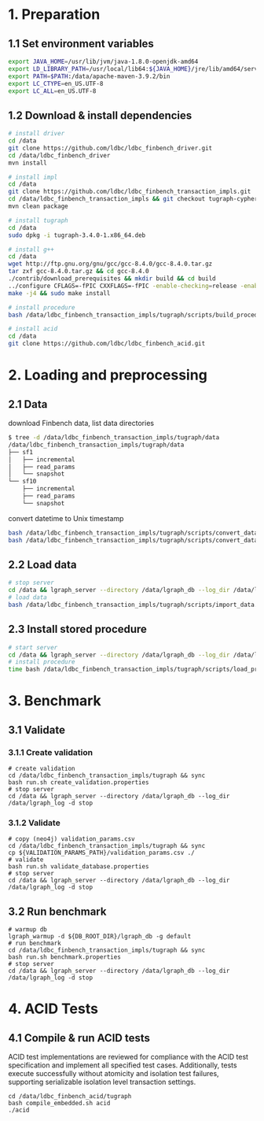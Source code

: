 # 1. Preparation

## 1.1 Set environment variables

```Bash
export JAVA_HOME=/usr/lib/jvm/java-1.8.0-openjdk-amd64
export LD_LIBRARY_PATH=/usr/local/lib64:${JAVA_HOME}/jre/lib/amd64/server
export PATH=$PATH:/data/apache-maven-3.9.2/bin
export LC_CTYPE=en_US.UTF-8
export LC_ALL=en_US.UTF-8
```

## 1.2 Download & install dependencies

```bash
# install driver
cd /data
git clone https://github.com/ldbc/ldbc_finbench_driver.git
cd /data/ldbc_finbench_driver
mvn install

# install impl
cd /data
git clone https://github.com/ldbc/ldbc_finbench_transaction_impls.git
cd /data/ldbc_finbench_transaction_impls && git checkout tugraph-cypher
mvn clean package

# install tugraph
cd /data
sudo dpkg -i tugraph-3.4.0-1.x86_64.deb

# install g++
cd /data
wget http://ftp.gnu.org/gnu/gcc/gcc-8.4.0/gcc-8.4.0.tar.gz
tar zxf gcc-8.4.0.tar.gz && cd gcc-8.4.0
./contrib/download_prerequisites && mkdir build && cd build
../configure CFLAGS=-fPIC CXXFLAGS=-fPIC -enable-checking=release -enable-languages=c,c++ -disable-multilib
make -j4 && sudo make install

# install procedure
bash /data/ldbc_finbench_transaction_impls/tugraph/scripts/build_procedure.sh

# install acid
cd /data
git clone https://github.com/ldbc/ldbc_finbench_acid.git
```

# 2. Loading and preprocessing

## 2.1 Data

download Finbench data, list data directories

```bash
$ tree -d /data/ldbc_finbench_transaction_impls/tugraph/data
/data/ldbc_finbench_transaction_impls/tugraph/data
├── sf1
│   ├── incremental
│   ├── read_params
│   └── snapshot
└── sf10
    ├── incremental
    ├── read_params
    └── snapshot
```

convert datetime to Unix timestamp

```bash
bash /data/ldbc_finbench_transaction_impls/tugraph/scripts/convert_data.sh sf1
bash /data/ldbc_finbench_transaction_impls/tugraph/scripts/convert_data.sh sf10
```

## 2.2 Load data

```bash
# stop server
cd /data && lgraph_server --directory /data/lgraph_db --log_dir /data/lgraph_log -d stop
# load data
bash /data/ldbc_finbench_transaction_impls/tugraph/scripts/import_data.sh sf1
```

## 2.3 Install stored procedure

```Bash
# start server
cd /data && lgraph_server --directory /data/lgraph_db --log_dir /data/lgraph_log -d start
# install procedure
time bash /data/ldbc_finbench_transaction_impls/tugraph/scripts/load_procedure.sh
```

# 3. Benchmark

## 3.1 Validate

### 3.1.1 Create validation

```shell
# create validation
cd /data/ldbc_finbench_transaction_impls/tugraph && sync
bash run.sh create_validation.properties
# stop server
cd /data && lgraph_server --directory /data/lgraph_db --log_dir /data/lgraph_log -d stop
```

### 3.1.2 Validate

```shell
# copy (neo4j) validation_params.csv
cd /data/ldbc_finbench_transaction_impls/tugraph && sync
cp ${VALIDATION_PARAMS_PATH}/validation_params.csv ./
# validate
bash run.sh validate_database.properties
# stop server
cd /data && lgraph_server --directory /data/lgraph_db --log_dir /data/lgraph_log -d stop
```

## 3.2 Run benchmark

```shell
# warmup db
lgraph_warmup -d ${DB_ROOT_DIR}/lgraph_db -g default
# run benchmark
cd /data/ldbc_finbench_transaction_impls/tugraph && sync
bash run.sh benchmark.properties
# stop server
cd /data && lgraph_server --directory /data/lgraph_db --log_dir /data/lgraph_log -d stop
```

# 4. ACID Tests

## 4.1 Compile & run ACID tests

ACID test implementations are reviewed for compliance with the ACID test specification and implement all specified test cases. Additionally, tests execute successfully without atomicity and isolation test failures, supporting serializable isolation level transaction settings.

```shell
cd /data/ldbc_finbench_acid/tugraph
bash compile_embedded.sh acid
./acid
```